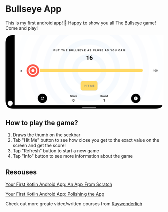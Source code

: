 # Bullseye App

This is my first android app! 🎉 Happy to show you all The Bullseye game! Come and play!

![alt text](https://raw.githubusercontent.com/AscentionOne/MyBullseyeApp/master/screenshots/Bullseye_screenshot.png 'Bullseye screenshot')

## How to play the game?

1. Draws the thumb on the seekbar
2. Tab "Hit Me" button to see how close you get to the exact value on the screen and get the score!
3. Tap "Refresh" button to start a new game
4. Tap "Info" button to see more information about the game

## Resouses

[Your First Kotlin Android App: An App From Scratch](https://www.raywenderlich.com/30498263-your-first-kotlin-android-app-an-app-from-scratch)

[Your First Kotlin Android App: Polishing the App](https://www.raywenderlich.com/30498681-your-first-kotlin-android-app-polishing-the-app)

Check out more greate video/written courses from [Raywenderlich](https://www.raywenderlich.com/home)
